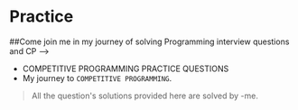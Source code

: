 # Practice
##Come join me in my journey of solving Programming interview questions and CP -->
* COMPETITIVE PROGRAMMING PRACTICE QUESTIONS
* My journey to `COMPETITIVE PROGRAMMING`.

> All the question's solutions provided here are solved by -me.
